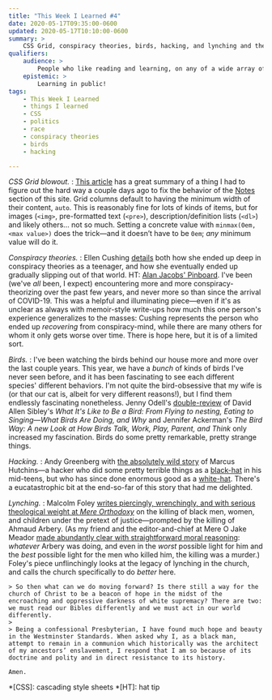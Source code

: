 ```yaml
---
title: "This Week I Learned #4"
date: 2020-05-17T09:35:00-0600
updated: 2020-05-17T10:10:00-0600
summary: >
    CSS Grid, conspiracy theories, birds, hacking, and lynching and the church. (Yeah, it gets pretty intense.)
qualifiers:
    audience: >
        People who like reading and learning, on any of a wide array of subjects! (There’s probably *something* on this list for you!)
    epistemic: >
        Learning in public!
tags:
    - This Week I Learned
    - things I learned
    - CSS
    - politics
    - race
    - conspiracy theories
    - birds
    - hacking

---
```


*CSS Grid blowout.*
: [This article][blowout] has a great summary of a thing I had to figure out the hard way a couple days ago to fix the behavior of the [Notes] section of this site. Grid columns default to having the minimum width of their content, `auto`. This is reasonably fine for lots of kinds of items, but for images (`<img>`, pre-formatted text (`<pre>`), description/definition lists (`<dl>`) and likely others… not so much. Setting a concrete value with `minmax(0em, <max value>)` does the trick—and it doesn’t have to be `0em`; *any* minimum value will do it.

*Conspiracy theories.*
: Ellen Cushing [details][conspiracy] both how she ended up deep in conspiracy theories as a teenager, and how she eventually ended up gradually slipping out of that world. HT: [Alan Jacobs' Pinboard][ayjay]. I've been (we've *all* been, I expect) encountering more and more conspiracy-theorizing over the past few years, and never more so than since the arrival of COVID-19. This was a helpful and illuminating piece—even if it's as unclear as always with memoir-style write-ups how much this one person's experience generalizes to the masses: Cushing represents the person who ended up *recovering* from conspiracy-mind, while there are many others for whom it only gets worse over time. There is hope here, but it is of a limited sort.

*Birds.*
: I've been watching the birds behind our house more and more over the last couple years. This year, we have a *bunch* of kinds of birds I've never seen before, and it has been fascinating to see each different species' different behaviors. I'm not quite the bird-obsessive that my wife is (or that our cat is, albeit for very different reasons!), but I find them endlessly fascinating nonetheless. Jenny Odell's [double-review][birds] of David Allen Sibley's <cite>What It's Like to Be a Bird: From Flying to nesting, Eating to Singing—What Birds Are Doing, and Why</cite> and Jennifer Ackerman's <cite>The Bird Way: A new Look at How Birds Talk, Work, Play, Parent, and Think</cite> only increased my fascination. Birds do some pretty remarkable, pretty strange things.

*Hacking.*
: Andy Greenberg with [the absolutely wild story][hacking] of Marcus Hutchins—a hacker who did some pretty terrible things as a [black-hat] in his mid-teens, but who has since done enormous good as a [white-hat]. There's a eucatastrophic bit at the end-so-far of this story that had me delighted.

*Lynching.*
: Malcolm Foley [writes piercingly, wrenchingly, and with serious theological weight at <cite>Mere Orthodoxy</cite>][lynching] on the killing of black men, women, and children under the pretext of justice—prompted by the killing of Ahmaud Arbery. (As my friend and the editor-and-chief at Mere O Jake Meador [made abundantly clear with straightforward moral reasoning][jake]: *whatever* Arbery was doing, and even in the *worst* possible light for him and the *best* possible light for the men who killed him, the killing was a murder.) Foley's piece unflinchingly looks at the legacy of lynching in the church, and calls the church specifically to do *better* here.

    > So then what can we do moving forward? Is there still a way for the church of Christ to be a beacon of hope in the midst of the encroaching and oppressive darkness of white supremacy? There are two: we must read our Bibles differently and we must act in our world differently.
    > 
    > Being a confessional Presbyterian, I have found much hope and beauty in the Westminster Standards. When asked why I, as a black man, attempt to remain in a communion which historically was the architect of my ancestors’ enslavement, I respond that I am so because of its doctrine and polity and in direct resistance to its history.

    Amen.




[blowout]: https://css-tricks.com/preventing-a-grid-blowout/
[Notes]: https://v5.chriskrycho.com/notes/
[conspiracy]: https://www.theatlantic.com/ideas/archive/2020/05/i-was-a-teenage-conspiracist/610975/
[ayjay]: http://pinboard.in/u:ayjay
[birds]: https://www.theatlantic.com/magazine/archive/2020/06/why-birds-do-what-they-do/610588/
[hacking]: https://www.wired.com/story/confessions-marcus-hutchins-hacker-who-saved-the-internet/
[black-hat]: https://en.wikipedia.org/wiki/Black_hat_(computer_security)
[white-hat]: https://en.wikipedia.org/wiki/White_hat_(computer_security)
[lynching]: https://mereorthodoxy.com/ahmaud-arbery/
[jake]: https://mereorthodoxy.com/ahmaud-arbery-basics/

*[CSS]: cascading style sheets
*[HT]: hat tip
